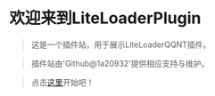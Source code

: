 # 欢迎来到LiteLoaderPlugin
> 这是一个插件站，用于展示LiteLoaderQQNT插件。

> 插件站由'Github@1a20932'提供相应支持与维护。

> 点击[这里](LLQQNT/plugin.md)开始吧！